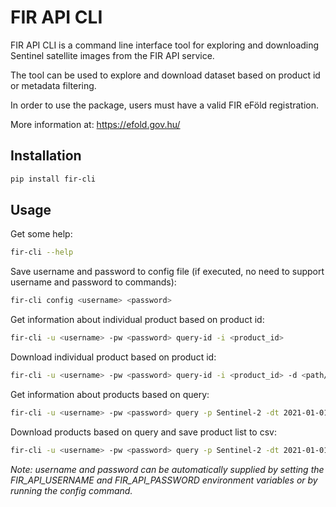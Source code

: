 # FIR API CLI

FIR API CLI is a command line interface tool for exploring and downloading
Sentinel satellite images from the FIR API service.

The tool can be used to explore and download dataset based on product 
id or metadata filtering.

In order to use the package, users must have a
valid FIR eFöld registration.

More information at: https://efold.gov.hu/

## Installation

```bash
pip install fir-cli
```


## Usage

Get some help:

```bash
fir-cli --help
```

Save username and password to config file (if executed, no need to support username and password to commands):

```bash
fir-cli config <username> <password>
```

Get information about individual product based on product id:

```bash
fir-cli -u <username> -pw <password> query-id -i <product_id>
```

Download individual product based on product id:

```bash
fir-cli -u <username> -pw <password> query-id -i <product_id> -d <path/to/folder>
```

Get information about products based on query:

```bash
fir-cli -u <username> -pw <password> query -p Sentinel-2 -dt 2021-01-01 2021-01-05 -c 1
```

Download products based on query and save product list to csv:

```bash
fir-cli -u <username> -pw <password> query -p Sentinel-2 -dt 2021-01-01 2021-01-05 -c 1 -d <path/to/folder> -o <path/to/csv_file.csv>
```
*Note: username and password can be automatically supplied by setting the FIR_API_USERNAME and FIR_API_PASSWORD environment variables or by running the config command.*
